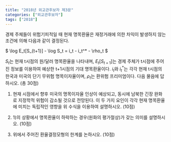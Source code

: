 ```yaml
---
title: "2018년 외교관후보자 제3문"
categories: ["외교관후보자"]
tags: ["2018"]
---
```


경제 주체들이 위험기피적일 때 현재 명목환율은 재정거래에 의한 차익이 발생하지 않는 조건에 의해 다음과 같이 결정된다.

$ \log E_t[S_{t+1}] - \log S_t = i_t - i_t^* - \rho_t $

$S_t$는 현재 t시점의 원/달러 명목환율을 나타내며, $E_t[S_{t+1}]$는 경제 주체가 t시점에 주어진 정보를 이용하여 예상한 t+1시점의 기대 명목환율이다. $i_t$와 $i_t^*$는 각각 현재 t시점의 한국과 미국의 단기 무위험 명목이자율이며, $\rho_t$는 환위험 프리미엄이다. 다음 물음에 답하시오. (총 30점)

1) 현재 시점에서 향후 미국의 명목이자율 인상이 예상되고, 동시에 남북한 긴장 완화로 지정학적 위험이 감소될 것으로 전망된다. 이 두 가지 요인이 각각 현재 명목환율에 미치는 독립적인 영향을 위 수식을 이용하여 설명하시오. (10점)

2) 1)의 상황에서 명목환율이 하락하는 경우(원화의 평가절상)가 갖는 의미를 설명하시오. (10점)

3) 위에서 주어진 환율결정모형의 한계를 논하시오. (10점)
